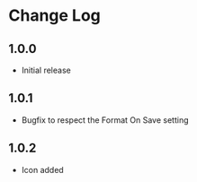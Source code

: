 # Change Log

## 1.0.0
- Initial release

## 1.0.1
- Bugfix to respect the Format On Save setting

## 1.0.2
- Icon added